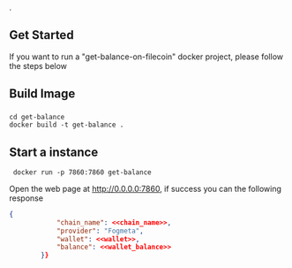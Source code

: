 .

## Get Started

If you want to run a "get-balance-on-filecoin" docker project, please follow the steps below

## Build  Image

###

```shell
cd get-balance
docker build -t get-balance .
```

## Start a instance

```shell
 docker run -p 7860:7860 get-balance
```

Open the web page at http://0.0.0.0:7860, if success you can the following response

```json
{
            "chain_name": <<chain_name>>,
            "provider": "Fogmeta",
            "wallet": <<wallet>>,
            "balance": <<wallet_balance>>
        }}
```
